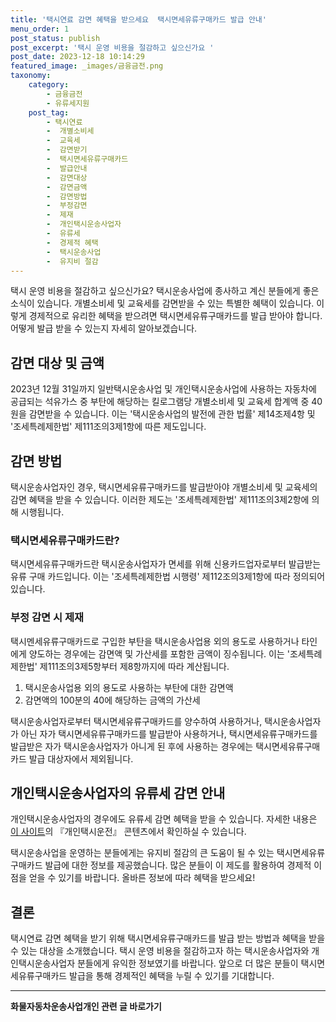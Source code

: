 ```yaml
---
title: '택시연료 감면 혜택을 받으세요  택시면세유류구매카드 발급 안내'
menu_order: 1
post_status: publish
post_excerpt: '택시 운영 비용을 절감하고 싶으신가요 '
post_date: 2023-12-18 10:14:29
featured_image: _images/금융금전.png
taxonomy:
    category:
        - 금융금전
        - 유류세지원
    post_tag:
        - 택시연료
        -  개별소비세
        -  교육세
        -  감면받기
        -  택시면세유류구매카드
        -  발급안내
        -  감면대상
        -  감면금액
        -  감면방법
        -  부정감면
        -  제재
        -  개인택시운송사업자
        -  유류세
        -  경제적 혜택
        -  택시운송사업
        -  유지비 절감
---
```



택시 운영 비용을 절감하고 싶으신가요? 
택시운송사업에 종사하고 계신 분들에게 좋은 소식이 있습니다. 개별소비세 및 교육세를 감면받을 수 있는 특별한 혜택이 있습니다. 이렇게 경제적으로 유리한 혜택을 받으려면 택시면세유류구매카드를 발급 받아야 합니다. 어떻게 발급 받을 수 있는지 자세히 알아보겠습니다.

## 감면 대상 및 금액
2023년 12월 31일까지 일반택시운송사업 및 개인택시운송사업에 사용하는 자동차에 공급되는 석유가스 중 부탄에 해당하는 킬로그램당 개별소비세 및 교육세 합계액 중 40원을 감면받을 수 있습니다. 이는 '택시운송사업의 발전에 관한 법률' 제14조제4항 및 '조세특례제한법' 제111조의3제1항에 따른 제도입니다.

## 감면 방법
택시운송사업자인 경우, 택시면세유류구매카드를 발급받아야 개별소비세 및 교육세의 감면 혜택을 받을 수 있습니다. 이러한 제도는 '조세특례제한법' 제111조의3제2항에 의해 시행됩니다.

### 택시면세유류구매카드란?
택시면세유류구매카드란 택시운송사업자가 면세를 위해 신용카드업자로부터 발급받는 유류 구매 카드입니다. 이는 '조세특례제한법 시행령' 제112조의3제1항에 따라 정의되어 있습니다.

### 부정 감면 시 제재
택시멘세유류구매카드로 구입한 부탄을 택시운송사업용 외의 용도로 사용하거나 타인에게 양도하는 경우에는 감면액 및 가산세를 포함한 금액이 징수됩니다. 이는 '조세특례제한법' 제111조의3제5항부터 제8항까지에 따라 계산됩니다.

1. 택시운송사업용 외의 용도로 사용하는 부탄에 대한 감면액
2. 감면액의 100분의 40에 해당하는 금액의 가산세

택시운송사업자로부터 택시면세유류구매카드를 양수하여 사용하거나, 택시운송사업자가 아닌 자가 택시면세유류구매카드를 발급받아 사용하거나, 택시면세유류구매카드를 발급받은 자가 택시운송사업자가 아니게 된 후에 사용하는 경우에는 택시면세유류구매카드 발급 대상자에서 제외됩니다.

## 개인택시운송사업자의 유류세 감면 안내
개인택시운송사업자의 경우에도 유류세 감면 혜택을 받을 수 있습니다. 자세한 내용은 [이 사이트](www.easylaw.go.kr)의 『개인택시운전』 콘텐츠에서 확인하실 수 있습니다.

택시운송사업을 운영하는 분들에게는 유지비 절감의 큰 도움이 될 수 있는 택시면세유류구매카드 발급에 대한 정보를 제공했습니다. 많은 분들이 이 제도를 활용하여 경제적 이점을 얻을 수 있기를 바랍니다. 올바른 정보에 따라 혜택을 받으세요!

## 결론
택시연료 감면 혜택을 받기 위해 택시면세유류구매카드를 발급 받는 방법과 혜택을 받을 수 있는 대상을 소개했습니다. 택시 운영 비용을 절감하고자 하는 택시운송사업자와 개인택시운송사업자 분들에게 유익한 정보였기를 바랍니다. 앞으로 더 많은 분들이 택시면세유류구매카드 발급을 통해 경제적인 혜택을 누릴 수 있기를 기대합니다.
<!-- wp:separator -->
<hr class="wp-block-separator has-alpha-channel-opacity"/>
<!-- /wp:separator -->

<!-- wp:group {"backgroundColor":"base","layout":{"type":"constrained"}} -->
<div class="wp-block-group has-base-background-color has-background"><!-- wp:paragraph {"align":"center","fontSize":"medium"} -->
<p class="has-text-align-center has-large-font-size"><strong>화물자동차운송사업개인 관련 글 바로가기</strong></p>
<!-- /wp:paragraph -->


<!-- wp:latest-posts
{"categories":[{"id":2053,"count":19,"description":"","link":"https://uknowlaw.com/category/%ed%99%94%eb%ac%bc%ec%9e%90%eb%8f%99%ec%b0%a8%ec%9a%b4%ec%86%a1%ec%82%ac%ec%97%85%ea%b0%9c%ec%9d%b8/","name":"화물자동차운송사업개인","slug":"화물자동차운송사업개인","taxonomy":"category","parent":0,"meta":[],"_links":{"self":[{"href":"https://uknowlaw.com/wp-json/wp/v2/categories/2053"}],"collection":[{"href":"https://uknowlaw.com/wp-json/wp/v2/categories"}],"about":[{"href":"https://uknowlaw.com/wp-json/wp/v2/taxonomies/category"}],"wp:post_type":[{"href":"https://uknowlaw.com/wp-json/wp/v2/posts?categories=2053"}],"curies":[{"name":"wp","href":"https://api.w.org/{rel}","templated":true}]}}],"postsToShow":100,"excerptLength":28,"postLayout":"grid","columns":2,"featuredImageAlign":"left","featuredImageSizeSlug":"large","fontSize":"small"} /--></div>
<!-- /wp:group -->